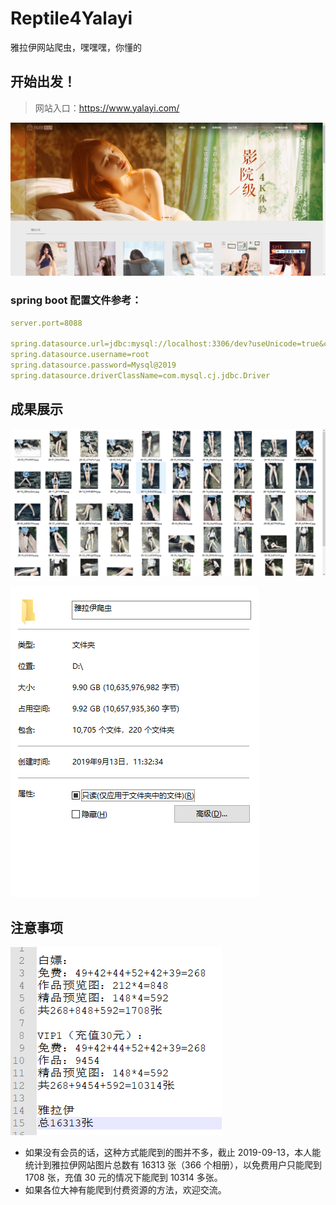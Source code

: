 # Reptile4Yalayi
雅拉伊网站爬虫，嘿嘿嘿，你懂的

## 开始出发！

> 网站入口：https://www.yalayi.com/

![](readme/yalayi.png)

### spring boot 配置文件参考：

```yml
server.port=8088

spring.datasource.url=jdbc:mysql://localhost:3306/dev?useUnicode=true&characterEncoding=UTF-8
spring.datasource.username=root
spring.datasource.password=Mysql@2019
spring.datasource.driverClassName=com.mysql.cj.jdbc.Driver
```
## 成果展示
![](readme/demo.png)

![](readme/total.png)

## 注意事项
![](readme/todo.png)

- 如果没有会员的话，这种方式能爬到的图并不多，截止 2019-09-13，本人能统计到雅拉伊网站图片总数有 16313 张（366 个相册），以免费用户只能爬到 1708 张，充值 30 元的情况下能爬到 10314 多张。
- 如果各位大神有能爬到付费资源的方法，欢迎交流。
